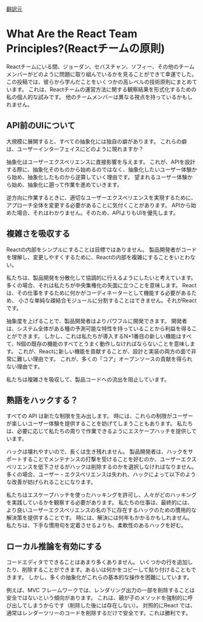 [翻訳元](https://overreacted.io/what-are-the-react-team-principles/)

# What Are the React Team Principles?(Reactチームの原則)

Reactチームにいる間、ジョーダン、セバスチャン、ソフィー、その他のチームメンバーがどのように問題に取り組んでいるかを見ることができて幸運でした。
この投稿では、彼らから学んだことをいくつかの高レベルの技術原則にまとめています。
これは、Reactチームの運営方法に関する観察結果を形式化するための私の個人的な試みです。
他のチームメンバーは異なる視点を持っているかもしれません。

## API前のUIについて

大規模に展開すると、すべての抽象化には独自の癖があります。
これらの癖は、ユーザーインターフェイスにどのように現れますか？

抽象化はユーザーエクスペリエンスに直接影響を与えます。
これが、APIを設計する際に、抽象化そのものから始めるのではなく、抽象化したいユーザー体験から始め、抽象化したものから逆算していく理由です。
望まれるユーザー体験から始め、抽象化に遡って作業を進めていきます。

逆方向に作業するときに、適切なユーザーエクスペリエンスを実現するために、アプローチ全体を変更する必要があることに気付くことがあります。
 APIから始めた場合、それはわかりません。そのため、APIよりもUIを優先します。
 
## 複雑さを吸収する
 
Reactの内部をシンプルにすることは目標ではありません。
製品開発者がコードを理解し、変更しやすくするために、Reactの内部を複雑にすることをいとわない。 

私たちは、製品開発を分散化して協調的に行えるようにしたいと考えています。
多くの場合、それは私たちが中央集権化の矢面に立つことを意味します。
Reactは、その仕事をするために何かがコーディネーターとして機能する必要があるため、
小さな単純な疎結合モジュールに分割することはできません。それがReactです。

抽象度を上げることで、製品開発者はよりパワフルに開発できます。
開発者は、システム全体がある種の予測可能な特性を持っていることから利益を得ることができます。
しかし、これは私たちが導入するN+1番目の新しい機能はすべて、N個の既存の機能のすべてとうまく動作しなければならないことを意味します。
これが、Reactに新しい機能を貢献することが、設計と実装の両方の面で非常に難しい理由です。
これが、多くの「コア」オープンソースの貢献を得られない理由です。

私たちは複雑さを吸収して、製品コードへの流出を阻止しています。

## 熟語をハックする？

すべての API は新たな制限を生み出します。
時には、これらの制限がユーザーが楽しいユーザー体験を提供することを妨げてしまうこともあります。
私たちは、必要に応じて私たちの周りで作業できるようにエスケープハッチを提供しています。

ハックは壊れやすいので、長くは生き残れません。
製品開発者は、ハックをサポートすることでメンテナンスの打撃を受けることを好むのか、ユーザーエクスペリエンスを低下させるがハックは削除するのかを選択しなければなりません。
多くの場合、ユーザー・エクスペリエンスは失われ、ハックによって以下のような改善が妨げられることになります。

私たちはエスケープハッチを使ったハッキングを許可し、人々がどのハッキングを実践しているかを観察する必要があります。
私たちの仕事は、最終的には、より良いユーザーエクスペリエンスの名の下に存在するハックのための慣用的な解決策を提供することです。
時には、解決には何年もかかるかもしれません。私たちは、下手な慣用句を定着させるよりも、柔軟性のあるハックを好む。

## ローカル推論を有効にする

コードエディタでできることはあまり多くありません。
いくつかの行を追加したり、削除することができます。あるいは何かをコピーして貼り付けることもできます。
しかし、多くの抽象化がこれらの基本的な操作を困難にしています。

例えば、MVC フレームワークでは、レンダリング出力の一部を削除することは安全ではないという傾向があります。
これは、親が子のメソッドを強制的に呼び出してしまうからです（削除した後には存在しない）。
対照的にReact では、通常はレンダーツリーのコードを削除するだけで安全です。これは勝利です。
